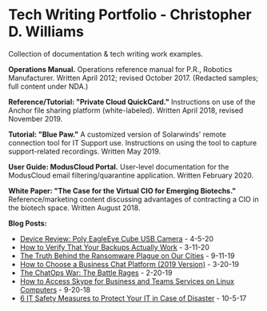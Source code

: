 # Tech Writing Portfolio - Christopher D. Williams

Collection of documentation &amp; tech writing work examples.

**Operations Manual.** Operations reference manual for P.R., Robotics Manufacturer. Written April 2012; revised October 2017. (Redacted samples; full content under NDA.)

**Reference/Tutorial: "Private Cloud QuickCard."** Instructions on use of the Anchor file sharing platform (white-labeled). Written April 2018, revised November 2019.

**Tutorial: "Blue Paw."** A customized version of Solarwinds' remote connection tool for IT Support use. Instructions on using the tool to capture support-related recordings. Written May 2019.

**User Guide: ModusCloud Portal.** User-level documentation for the ModusCloud email filtering/quarantine application. Written February 2020.

**White Paper: "The Case for the Virtual CIO for Emerging Biotechs."** Reference/marketing content discussing advantages of contracting a CIO in the biotech space. Written August 2018.

**Blog Posts:** 
 - [Device Review: Poly EagleEye Cube USB Camera](http://skype4businessinsider.com/third-party-skype-for-business-products/device-review-poly-eagleeye-cube-usb-camera/) - 4-5-20
 - [How to Verify That Your Backups Actually Work](https://planetmagpie.com/news/woof-newsletter/2020/03/11/how-to-verify-that-your-backups-actually-work) - 3-11-20
 - [The Truth Behind the Ransomware Plague on Our Cities](https://planetmagpie.com/news/woof-newsletter/2019/09/11/the-truth-behind-the-ransomware-plague-on-our-cities) - 9-11-19
 - [How to Choose a Business Chat Platform (2019 Version)](http://skype4businessinsider.com/reference/how-to-choose-a-business-chat-platform-2019-version/) - 3-20-19
 - [The ChatOps War: The Battle Rages](http://skype4businessinsider.com/chatops/the-chatops-war-the-battle-rages/) - 2-20-19
 - [How to Access Skype for Business and Teams Services on Linux Computers](http://skype4businessinsider.com/skype-for-business/how-to-access-skype-for-business-and-teams-services-on-linux-computers/) - 9-20-18
 - [6 IT Safety Measures to Protect Your IT in Case of Disaster](https://planetmagpie.com/news/woof-newsletter/2017/10/05/6-it-safety-measures-to-protect-your-it-in-case-of-disaster) - 10-5-17
